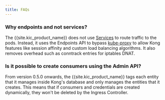 ```yaml
---
title: FAQs
---
```


### Why endpoints and not services?

The {{site.kic_product_name}} does not use
[Services][k8s-service] to route traffic
to the pods. Instead, it uses the Endpoints API
to bypass [kube-proxy][kube-proxy]
to allow Kong features like session affinity and
custom load balancing algorithms.
It also removes overhead
such as conntrack entries for iptables DNAT.

### Is it possible to create consumers using the Admin API?

From version 0.5.0 onwards, the {{site.kic_product_name}} tags each entity
that it manages inside Kong's database and only manages the entities that
it creates.
This means that if consumers and credentials are created dynamically, they
won't be deleted by the Ingress Controller.

[k8s-service]: http://kubernetes.io/docs/user-guide/services
[kube-proxy]: http://kubernetes.io/docs/admin/kube-proxy
